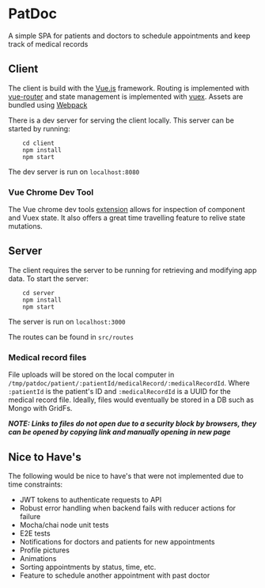 # PatDoc

A simple SPA for patients and doctors to schedule appointments and
keep track of medical records

## Client

The client is build with the [Vue.js](https://vuejs.org/) framework.
Routing is implemented with [vue-router](https://router.vuejs.org/en/) and state management is implemented
with [vuex](https://vuex.vuejs.org/en/).  Assets are bundled using [Webpack](https://webpack.github.io/)

There is a dev server for serving the client locally.  This server can be started by
running:

```
    cd client
    npm install
    npm start
```

The dev server is run on `localhost:8080`

### Vue Chrome Dev Tool

The Vue chrome dev tools [extension](https://chrome.google.com/webstore/detail/vuejs-devtools/nhdogjmejiglipccpnnnanhbledajbpd?hl=en)
allows for inspection of component and Vuex state.  It also
offers a great time travelling feature to relive state mutations.

## Server

The client requires the server to be running for retrieving and modifying
app data.  To start the server:

```
    cd server
    npm install
    npm start
```

The server is run on `localhost:3000`

The routes can be found in `src/routes`

### Medical record files

File uploads will be stored on the local computer in `/tmp/patdoc/patient/:patientId/medicalRecord/:medicalRecordId`.
Where `:patientId` is the patient's ID and `:medicalRecordId` is a UUID for the medical record file.
Ideally, files would eventually be stored in a DB such as Mongo with GridFs.

***NOTE: Links to files do not open due to a security block by browsers,
they can be opened by copying link and manually opening in new page***

## Nice to Have's

The following would be nice to have's that were not implemented
due to time constraints:

* JWT tokens to authenticate requests to API
* Robust error handling when backend fails with reducer
actions for failure
* Mocha/chai node unit tests
* E2E tests
* Notifications for doctors and patients for new appointments
* Profile pictures
* Animations
* Sorting appointments by status, time, etc.
* Feature to schedule another appointment with past doctor
